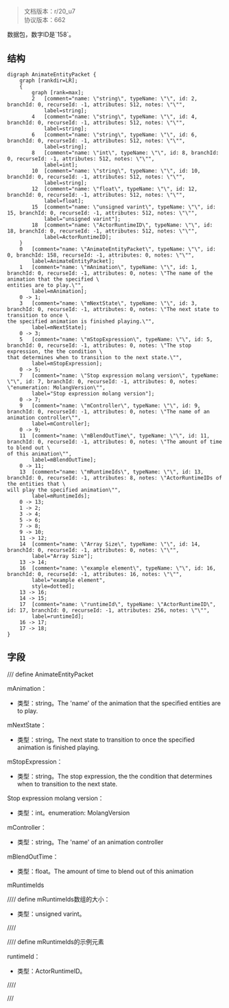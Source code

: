 # <!-- md:samp AnimateEntityPacket -->

> 文档版本：r/20_u7<br/>协议版本：662

<!-- md:samp AnimateEntityPacket -->数据包，数字ID是`158`。

## 结构

```viz
digraph AnimateEntityPacket {
	graph [rankdir=LR];
	{
		graph [rank=max];
		2	[comment="name: \"string\", typeName: \"\", id: 2, branchId: 0, recurseId: -1, attributes: 512, notes: \"\"",
			label=string];
		4	[comment="name: \"string\", typeName: \"\", id: 4, branchId: 0, recurseId: -1, attributes: 512, notes: \"\"",
			label=string];
		6	[comment="name: \"string\", typeName: \"\", id: 6, branchId: 0, recurseId: -1, attributes: 512, notes: \"\"",
			label=string];
		8	[comment="name: \"int\", typeName: \"\", id: 8, branchId: 0, recurseId: -1, attributes: 512, notes: \"\"",
			label=int];
		10	[comment="name: \"string\", typeName: \"\", id: 10, branchId: 0, recurseId: -1, attributes: 512, notes: \"\"",
			label=string];
		12	[comment="name: \"float\", typeName: \"\", id: 12, branchId: 0, recurseId: -1, attributes: 512, notes: \"\"",
			label=float];
		15	[comment="name: \"unsigned varint\", typeName: \"\", id: 15, branchId: 0, recurseId: -1, attributes: 512, notes: \"\"",
			label="unsigned varint"];
		18	[comment="name: \"ActorRuntimeID\", typeName: \"\", id: 18, branchId: 0, recurseId: -1, attributes: 512, notes: \"\"",
			label=ActorRuntimeID];
	}
	0	[comment="name: \"AnimateEntityPacket\", typeName: \"\", id: 0, branchId: 158, recurseId: -1, attributes: 0, notes: \"\"",
		label=AnimateEntityPacket];
	1	[comment="name: \"mAnimation\", typeName: \"\", id: 1, branchId: 0, recurseId: -1, attributes: 0, notes: \"The name of the animation that the specified \
entities are to play.\"",
		label=mAnimation];
	0 -> 1;
	3	[comment="name: \"mNextState\", typeName: \"\", id: 3, branchId: 0, recurseId: -1, attributes: 0, notes: \"The next state to transition to once \
the specified animation is finished playing.\"",
		label=mNextState];
	0 -> 3;
	5	[comment="name: \"mStopExpression\", typeName: \"\", id: 5, branchId: 0, recurseId: -1, attributes: 0, notes: \"The stop expression, the the condition \
that determines when to transition to the next state.\"",
		label=mStopExpression];
	0 -> 5;
	7	[comment="name: \"Stop expression molang version\", typeName: \"\", id: 7, branchId: 0, recurseId: -1, attributes: 0, notes: \"enumeration: MolangVersion\"",
		label="Stop expression molang version"];
	0 -> 7;
	9	[comment="name: \"mController\", typeName: \"\", id: 9, branchId: 0, recurseId: -1, attributes: 0, notes: \"The name of an animation controller\"",
		label=mController];
	0 -> 9;
	11	[comment="name: \"mBlendOutTime\", typeName: \"\", id: 11, branchId: 0, recurseId: -1, attributes: 0, notes: \"The amount of time to blend out \
of this animation\"",
		label=mBlendOutTime];
	0 -> 11;
	13	[comment="name: \"mRuntimeIds\", typeName: \"\", id: 13, branchId: 0, recurseId: -1, attributes: 8, notes: \"ActorRuntimeIDs of the entities that \
will play the specified animation\"",
		label=mRuntimeIds];
	0 -> 13;
	1 -> 2;
	3 -> 4;
	5 -> 6;
	7 -> 8;
	9 -> 10;
	11 -> 12;
	14	[comment="name: \"Array Size\", typeName: \"\", id: 14, branchId: 0, recurseId: -1, attributes: 0, notes: \"\"",
		label="Array Size"];
	13 -> 14;
	16	[comment="name: \"example element\", typeName: \"\", id: 16, branchId: 0, recurseId: -1, attributes: 16, notes: \"\"",
		label="example element",
		style=dotted];
	13 -> 16;
	14 -> 15;
	17	[comment="name: \"runtimeId\", typeName: \"ActorRuntimeID\", id: 17, branchId: 0, recurseId: -1, attributes: 256, notes: \"\"",
		label=runtimeId];
	16 -> 17;
	17 -> 18;
}

```

## 字段

/// define
AnimateEntityPacket

mAnimation：<!-- md:samp string -->

- 类型：string。The 'name' of the animation that the specified entities are to play.

mNextState：<!-- md:samp string -->

- 类型：string。The next state to transition to once the specified animation is finished playing.

mStopExpression：<!-- md:samp string -->

- 类型：string。The stop expression, the the condition that determines when to transition to the next state.

Stop expression molang version：<!-- md:samp int -->

- 类型：int。enumeration: MolangVersion

mController：<!-- md:samp string -->

- 类型：string。The 'name' of an animation controller

mBlendOutTime：<!-- md:samp float -->

- 类型：float。The amount of time to blend out of this animation

mRuntimeIds

//// define
mRuntimeIds数组的大小：<!-- md:samp unsigned varint -->

- 类型：unsigned varint。


////


//// define
mRuntimeIds的示例元素

runtimeId：[<!-- md:samp ActorRuntimeID -->](../types/actorruntimeid.md)

- 类型：ActorRuntimeID。


////



///
